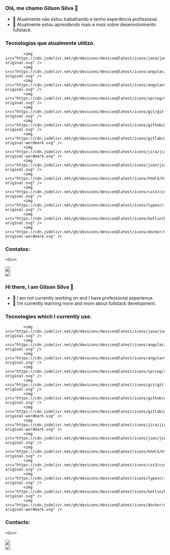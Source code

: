 ### Olá, me chamo Gilson Silva 👋

- 🔭 Atualmente não estou trabalhando e tenho experiência profissional.
- 🌱 Atualmente estou aprendendo mais e mais sobre desenvolvimento fullstack.

### Tecnologias que atualmente utilizo. 

            <img src="https://cdn.jsdelivr.net/gh/devicons/devicon@latest/icons/java/java-original.svg" />
            <img src="https://cdn.jsdelivr.net/gh/devicons/devicon@latest/icons/angular/angular-original.svg" />  
            <img src="https://cdn.jsdelivr.net/gh/devicons/devicon@latest/icons/angularmaterial/angularmaterial-original.svg" />
            <img src="https://cdn.jsdelivr.net/gh/devicons/devicon@latest/icons/spring/spring-original.svg" />  
            <img src="https://cdn.jsdelivr.net/gh/devicons/devicon@latest/icons/git/git-original.svg" />  
            <img src="https://cdn.jsdelivr.net/gh/devicons/devicon@latest/icons/github/github-original.svg" />  
            <img src="https://cdn.jsdelivr.net/gh/devicons/devicon@latest/icons/gitlab/gitlab-original-wordmark.svg" />
            <img src="https://cdn.jsdelivr.net/gh/devicons/devicon@latest/icons/jira/jira-original-wordmark.svg" />
            <img src="https://cdn.jsdelivr.net/gh/devicons/devicon@latest/icons/json/json-original.svg" />
            <img src="https://cdn.jsdelivr.net/gh/devicons/devicon@latest/icons/html5/html5-original.svg" />
            <img src="https://cdn.jsdelivr.net/gh/devicons/devicon@latest/icons/css3/css3-original.svg" />  
            <img src="https://cdn.jsdelivr.net/gh/devicons/devicon@latest/icons/typescript/typescript-original.svg" />
            <img src="https://cdn.jsdelivr.net/gh/devicons/devicon@latest/icons/kotlin/kotlin-original.svg" />
            <img src="https://cdn.jsdelivr.net/gh/devicons/devicon@latest/icons/docker/docker-original-wordmark.svg" />
          
          
   ### Contatos:

    <div>
  <a href="https://www.linkedin.com/in/gilson-pereira-352baa33/" target="_blank"><img src="https://img.shields.io/badge/-LinkedIn-%230077B5?style=for-the-badge&logo=linkedin&logoColor=white" target="_blank"></a>  
    <a href = "mailto:gilson1212@gmail.com"><img src="https://img.shields.io/badge/Gmail-D14836?style=for-the-badge&logo=gmail&logoColor=white" target="_blank"></a>
    </div>      
            

### Hi there, I am Gilson Silva 👋

- 🔭 I am not currently working on and I have professional experience.
- 🌱 I’m currently learning more and more about fullstack development.

### Tecnologies which I currently use. 

            <img src="https://cdn.jsdelivr.net/gh/devicons/devicon@latest/icons/java/java-original.svg" />
            <img src="https://cdn.jsdelivr.net/gh/devicons/devicon@latest/icons/angular/angular-original.svg" />  
            <img src="https://cdn.jsdelivr.net/gh/devicons/devicon@latest/icons/angularmaterial/angularmaterial-original.svg" />
            <img src="https://cdn.jsdelivr.net/gh/devicons/devicon@latest/icons/spring/spring-original.svg" />  
            <img src="https://cdn.jsdelivr.net/gh/devicons/devicon@latest/icons/git/git-original.svg" />  
            <img src="https://cdn.jsdelivr.net/gh/devicons/devicon@latest/icons/github/github-original.svg" />  
            <img src="https://cdn.jsdelivr.net/gh/devicons/devicon@latest/icons/gitlab/gitlab-original-wordmark.svg" />
            <img src="https://cdn.jsdelivr.net/gh/devicons/devicon@latest/icons/jira/jira-original-wordmark.svg" />
            <img src="https://cdn.jsdelivr.net/gh/devicons/devicon@latest/icons/json/json-original.svg" />
            <img src="https://cdn.jsdelivr.net/gh/devicons/devicon@latest/icons/html5/html5-original.svg" />
            <img src="https://cdn.jsdelivr.net/gh/devicons/devicon@latest/icons/css3/css3-original.svg" />  
            <img src="https://cdn.jsdelivr.net/gh/devicons/devicon@latest/icons/typescript/typescript-original.svg" />
            <img src="https://cdn.jsdelivr.net/gh/devicons/devicon@latest/icons/kotlin/kotlin-original.svg" />
            <img src="https://cdn.jsdelivr.net/gh/devicons/devicon@latest/icons/docker/docker-original-wordmark.svg" />
          
          
   ### Contacts:

    <div>
  <a href="https://www.linkedin.com/in/gilson-pereira-352baa33/" target="_blank"><img src="https://img.shields.io/badge/-LinkedIn-%230077B5?style=for-the-badge&logo=linkedin&logoColor=white" target="_blank"></a>  
    <a href = "mailto:gilson1212@gmail.com"><img src="https://img.shields.io/badge/Gmail-D14836?style=for-the-badge&logo=gmail&logoColor=white" target="_blank"></a>
    </div>     

<!--
**gilson1236/gilson1236** is a ✨ _special_ ✨ repository because its `README.md` (this file) appears on your GitHub profile.

Here are some ideas to get you started:

- 🔭 I’m currently working on ...
- 🌱 I’m currently learning ...
- 👯 I’m looking to collaborate on ...
- 🤔 I’m looking for help with ...
- 💬 Ask me about ...
- 📫 How to reach me: ...
- 😄 Pronouns: ...
- ⚡ Fun fact: ...
-->
